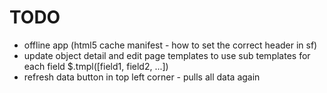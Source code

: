 # TODO #

* offline app (html5 cache manifest - how to set the correct header in sf)
* update object detail and edit page templates to use sub templates for each field $.tmpl([field1, field2, ...])
* refresh data button in top left corner - pulls all data again